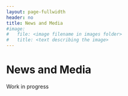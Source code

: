 ```yaml
---
layout: page-fullwidth
header: no
title: News and Media
#image:
#   file: <image filename in images folder>
#   title: <text describing the image>
---
```


# News and Media

Work in progress

